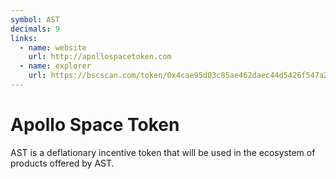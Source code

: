 ```yaml
---
symbol: AST
decimals: 9
links:
  - name: website
    url: http://apollospacetoken.com
  - name: explorer
    url: https://bscscan.com/token/0x4cae95d03c85ae462daec44d5426f547a26faf47
---
```


# Apollo Space Token

AST is a deflationary incentive token that will be used in the ecosystem of products offered by AST.

